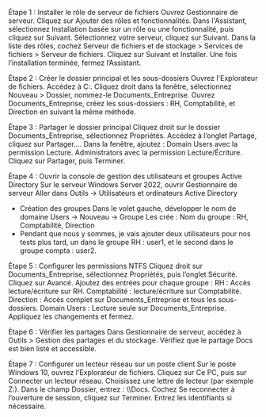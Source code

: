 Étape 1 : Installer le rôle de serveur de fichiers
Ouvrez Gestionnaire de serveur.
Cliquez sur Ajouter des rôles et fonctionnalités.
Dans l'Assistant, sélectionnez Installation basée sur un rôle ou une fonctionnalité, puis cliquez sur Suivant.
Sélectionnez votre serveur, cliquez sur Suivant.
Dans la liste des rôles, cochez Serveur de fichiers et de stockage > Services de fichiers > Serveur de fichiers.
Cliquez sur Suivant et Installer.
Une fois l’installation terminée, fermez l’Assistant.

Étape 2 : Créer le dossier principal et les sous-dossiers
Ouvrez l'Explorateur de fichiers.
Accédez à C:\.
Cliquez droit dans la fenêtre, sélectionnez Nouveau > Dossier, nommez-le Documents_Entreprise.
Ouvrez Documents_Entreprise, créez les sous-dossiers : RH, Comptabilité, et Direction en suivant la même méthode.

Étape 3 : Partager le dossier principal
Cliquez droit sur le dossier Documents_Entreprise, sélectionnez Propriétés.
Accédez à l’onglet Partage, cliquez sur Partager....
Dans la fenêtre, ajoutez :
Domain Users avec la permission Lecture.
Administrators avec la permission Lecture/Écriture.
Cliquez sur Partager, puis Terminer.

Étape 4 : 
Ouvrir la console de gestion des utilisateurs et groupes Active Directory
Sur le serveur Windows Server 2022, ouvrir Gestionnaire de serveur
Aller dans Outils → Utilisateurs et ordinateurs Active Directory
- Création des groupes
Dans le volet gauche, développer le nom de domaine
Users → Nouveau → Groupe
Les crée :
  Nom du groupe : RH, Comptabilité, Direction
- Pendant que nous y sommes, je vais ajouter deux utilisateurs pour nos tests plus tard, un dans le groupe RH : user1, et le second dans le groupe compta : user2.

Étape 5 : Configurer les permissions NTFS
Cliquez droit sur Documents_Entreprise, sélectionnez Propriétés, puis l’onglet Sécurité.
Cliquez sur Avancé.
Ajoutez des entrées pour chaque groupe :
RH : Accès lecture/écriture sur RH.
Comptabilité : lecture/écriture sur Comptabilité.
Direction : Accès complet sur Documents_Entreprise et tous les sous-dossiers.
Domain Users : Lecture seule sur Documents_Entreprise.
Appliquez les changements et fermez.

Étape 6 : Vérifier les partages
Dans Gestionnaire de serveur, accédez à Outils > Gestion des partages et du stockage.
Vérifiez que le partage Docs est bien listé et accessible.

Étape 7 : Configurer un lecteur réseau sur un poste client
Sur le poste Windows 10, ouvrez l'Explorateur de fichiers.
Cliquez sur Ce PC, puis sur Connecter un lecteur réseau.
Choisissez une lettre de lecteur (par exemple Z:).
Dans le champ Dossier, entrez : \\<NomDuServeur>\\Docs.
Cochez Se reconnecter à l’ouverture de session, cliquez sur Terminer.
Entrez les identifiants si nécessaire.
